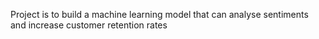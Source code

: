 Project is to build a machine learning model that can analyse sentiments and increase customer retention rates
